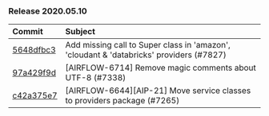 

### Release 2020.05.10

| Commit                                                                                         | Subject                                                                                 |
|:-----------------------------------------------------------------------------------------------|:----------------------------------------------------------------------------------------|
| [5648dfbc3](https://github.com/apache/airflow/commit/5648dfbc300337b10567ef4e07045ea29d33ec06) | Add missing call to Super class in &#39;amazon&#39;, &#39;cloudant &amp; &#39;databricks&#39; providers (#7827) |
| [97a429f9d](https://github.com/apache/airflow/commit/97a429f9d0cf740c5698060ad55f11e93cb57b55) | [AIRFLOW-6714] Remove magic comments about UTF-8 (#7338)                                |
| [c42a375e7](https://github.com/apache/airflow/commit/c42a375e799e5adb3f9536616372dc90ff47e6c8) | [AIRFLOW-6644][AIP-21] Move service classes to providers package (#7265)                |
